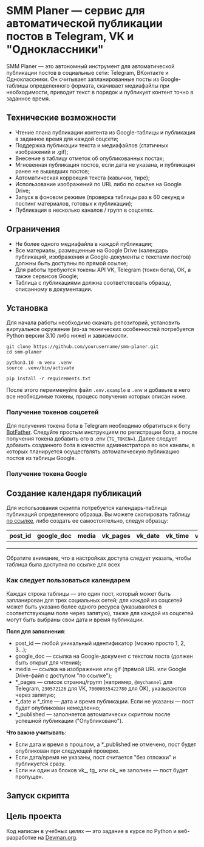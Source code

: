 # SMM Planer — сервис для автоматической публикации постов в Telegram, VK и "Одноклассники" #

SMM Planer — это автономный инструмент для автоматической публикации постов в социальные сети: Telegram, ВКонтакте и Одноклассники. Он считывает запланированные посты из Google-таблицы определенного формата, скачивает медиафайлы при необходимости, приводит текст в порядок и публикует контент точно в заданное время.

## Технические возможности ##

- Чтение плана публикации контента из Google-таблицы и публикация в заданное время для каждой соцсети;
- Поддержка публикации текста и медиафайлов (статичных изображений и .gif);
- Внесение в таблицу отметок об опубликованных постах;
- Мгновенная публикация постов, если дата не указана, и публикация ранее не вышедших постов;
- Автоматическая коррекция текста (кавычки, тире);
- Использование изображений по URL либо по ссылке на Google Drive;
- Запуск в фоновом режиме (проверка таблицы раз в 60 секунд и постинг материалов, готовых к публикации);
- Публикация в несколько каналов / групп в соцсетях.

## Ограничения ##

- Не более одного медиафайла в каждой публикации;
- Все материалы, размещенные на Google Drive (календарь публикаций, изображения и Google-документы с текстами постов) должны быть доступны по прямой ссылке;
- Для работы требуются токены API VK, Telegram (токен бота), OK, а также сервисов Google;
- Таблица с публикациями должна соответствовать образцу, описанному в документации.

## Установка ##

Для начала работы необходимо скачать репозиторий, установить виртуальное окружение (из-за технических особенностей потребуется Python версии 3.10 либо ниже) и зависимости. 

```Shell
git clone https://github.com/yourusername/smm-planer.git
cd smm-planer

python3.10 -m venv .venv
source .venv/bin/activate

pip install -r requirements.txt
```

После этого переименуйте файл `.env.example` в `.env` и добавьте в него все необходимые токены, процесс получения которых описан ниже.

### Получение токенов соцсетей ###

Для получения токена бота в Telegram необходимо обратиться к боту [BotFather](https://telegram.me/BotFather). Следуйте простым инструкциям по регистрации бота, а после получения токена добавить его в .env (`TG_TOKEN=`). Далее следует добавить созданного бота в качестве администратора во все каналы, в которых планируется осуществлять автоматическую публикацию постов из таблицы Google.

<!-- TODO: Добавить инструкцию по токенам ОК -->
<!-- TODO: Добавить инструкцию по токенам ВК -->

### Получение токена Google ###

<!-- TODO: Добавить инструкцию по токенам Google -->

## Создание календаря публикаций ##

Для использования скрипта потребуется календарь-таблица публикаций определенного образца. Вы можете скопировать таблицу [по ссылке](https://docs.google.com/spreadsheets/d/1-YrbMs7EHixx-j75aRIipwDNHG7FE5XrZEgjdG25F1c/edit?gid=0#gid=0), либо создать ее самостоятельно, следуя образцу:

| post\_id | google\_doc | media | vk\_pages | vk\_date | vk\_time | vk\_published | tg\_pages | tg\_date | tg\_time | tg\_published | ok\_pages | ok\_date | ok\_time | ok\_published |
| -------- | ----------- | ----- | --------- | -------- | -------- | ------------- | --------- | -------- | -------- | ------------- | --------- | -------- | -------- | ------------- |
|          |             |       |           |          |          |               |           |          |          |               |           |          |          |               |
|          |             |       |           |          |          |               |           |          |          |               |           |          |          |               |
|          |             |       |           |          |          |               |           |          |          |               |           |          |          |               |

Обратите внимание, что в настройках доступа следует указать, чтобы таблица была доступна по ссылке для всех

### Как следует пользоваться календарем ###

Каждая строка таблицы — это один пост, который может быть запланирован для трех социальных сетей; для каждой из соцсетей может быть указано более одного ресурса (указываются в соответствующем поле через запятую), также для каждой из соцсетей могут быть выбраны свои дата и время публикации.

**Поля для заполнения**:

- post_id — любой уникальный идентификатор (можно просто 1, 2, 3...);
- google_doc — ссылка на Google-документ с текстом поста (должен быть открыт для чтения);
- media — ссылка на изображение или gif (прямой URL или Google Drive-файл с доступом "по ссылке");
- *_pages — список страниц/групп (например, `@mychannel` для Telegram, `230572126` для VK, `70000035422780` для OK), указываются через запятую;
- *_date и *_time — дата и время публикации. Если не указаны — пост будет опубликован немедленно;
- *_published — заполняется автоматически скриптом после успешной публикации ("Опубликовано").

**Что важно учитывать**:

- Если дата и время в прошлом, а *_published не отмечено, пост будет опубликован при следующей проверке.
- Если дата/время не указаны, пост считается "без отложки" и публикуется сразу.
- Если ни один из блоков vk_, tg_ или ok_ не заполнен — пост будет пропущен.

## Запуск скрипта ##

<!-- TODO: пример запуска скрипта и краткое описание процесса -->

## Цель проекта ##

Код написан в учебных целях — это задание в курсе по Python и веб-разработке на [Devman.org](https://dvmn.org).
